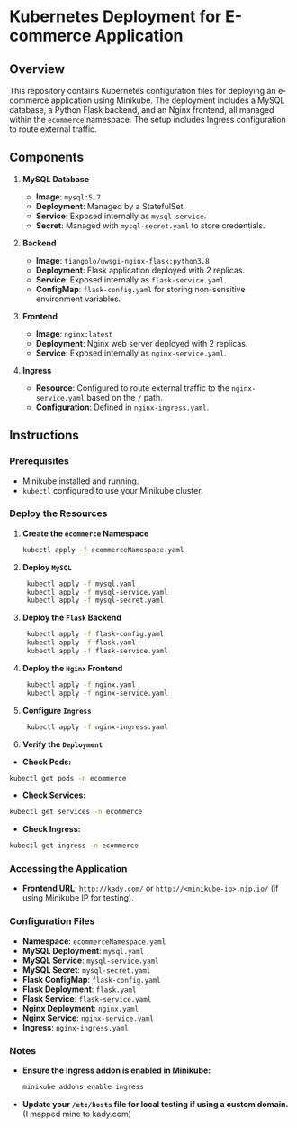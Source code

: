 # Kubernetes Deployment for E-commerce Application

## Overview

This repository contains Kubernetes configuration files for deploying an e-commerce application using Minikube. The deployment includes a MySQL database, a Python Flask backend, and an Nginx frontend, all managed within the `ecommerce` namespace. The setup includes Ingress configuration to route external traffic.

## Components

1. **MySQL Database**
   - **Image**: `mysql:5.7`
   - **Deployment**: Managed by a StatefulSet.
   - **Service**: Exposed internally as `mysql-service`.
   - **Secret**: Managed with `mysql-secret.yaml` to store credentials.

2. **Backend**
   - **Image**: `tiangolo/uwsgi-nginx-flask:python3.8`
   - **Deployment**: Flask application deployed with 2 replicas.
   - **Service**: Exposed internally as `flask-service.yaml`.
   - **ConfigMap**: `flask-config.yaml` for storing non-sensitive environment variables.

3. **Frontend**
   - **Image**: `nginx:latest`
   - **Deployment**: Nginx web server deployed with 2 replicas.
   - **Service**: Exposed internally as `nginx-service.yaml`.

4. **Ingress**
   - **Resource**: Configured to route external traffic to the `nginx-service.yaml` based on the `/` path.
   - **Configuration**: Defined in `nginx-ingress.yaml`.

## Instructions

### Prerequisites

- Minikube installed and running.
- `kubectl` configured to use your Minikube cluster.

### Deploy the Resources

1. **Create the `ecommerce` Namespace**

   ```bash
   kubectl apply -f ecommerceNamespace.yaml
   ``` 

2. **Deploy `MySQL`**

   ```bash
    kubectl apply -f mysql.yaml
    kubectl apply -f mysql-service.yaml
    kubectl apply -f mysql-secret.yaml
   ```    

3. **Deploy the `Flask` Backend**

   ```bash
    kubectl apply -f flask-config.yaml
    kubectl apply -f flask.yaml
    kubectl apply -f flask-service.yaml
   ``` 

4. **Deploy the `Nginx` Frontend**

   ```bash
    kubectl apply -f nginx.yaml
    kubectl apply -f nginx-service.yaml
   ``` 

5. **Configure `Ingress`**

   ```bash
    kubectl apply -f nginx-ingress.yaml
   ``` 

6. **Verify the `Deployment`**

- **Check Pods:**

```bash
kubectl get pods -n ecommerce
```

- **Check Services:**

```bash
kubectl get services -n ecommerce
```

- **Check Ingress:**

```bash
kubectl get ingress -n ecommerce
```

### Accessing the Application

- **Frontend URL**: `http://kady.com/` or `http://<minikube-ip>.nip.io/` (if using Minikube IP for testing).

### Configuration Files

- **Namespace**: `ecommerceNamespace.yaml`
- **MySQL Deployment**: `mysql.yaml`
- **MySQL Service**: `mysql-service.yaml`
- **MySQL Secret**: `mysql-secret.yaml`
- **Flask ConfigMap**: `flask-config.yaml`
- **Flask Deployment**: `flask.yaml`
- **Flask Service**: `flask-service.yaml`
- **Nginx Deployment**: `nginx.yaml`
- **Nginx Service**: `nginx-service.yaml`
- **Ingress**: `nginx-ingress.yaml`

### Notes

- **Ensure the Ingress addon is enabled in Minikube:**

  ```bash
  minikube addons enable ingress
  ```
- **Update your `/etc/hosts` file for local testing if using a custom domain.** (I mapped mine to kady.com)